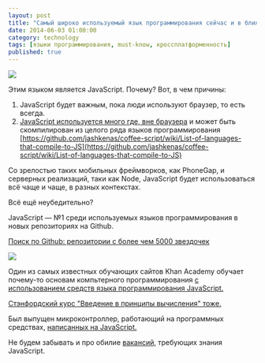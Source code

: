 ```yaml
---
layout: post
title: "Самый широко используемый язык программирования сейчас и в ближайшем будущем"
date: 2014-06-03 01:00:00
category: technology
tags: [языки программирования, must-know, кроссплатформенность]
published: true
---
```


<img src="http://s020.radikal.ru/i717/1406/a9/7785637e5a8a.png" class="img-responsive"><br/>

Этим языком является JavaScript. Почему? Вот, в чем причины:

1. JavaScript будет важным, пока люди используют браузер, то есть всегда.
2. [JavaScript используется много где, вне браузера](https://en.wikipedia.org/wiki/JavaScript#Uses_outside_web_pages) и может быть скомпилирован из целого ряда языков программирования [https://github.com/jashkenas/coffee-script/wiki/List-of-languages-that-compile-to-JS](https://github.com/jashkenas/coffee-script/wiki/List-of-languages-that-compile-to-JS)

Со зрелостью таких мобильных фреймворков, как PhoneGap, и серверных реализаций, таки как Node, JavaScript будет использоваться всё чаще и чаще, в разных контекстах.

Всё ещё неубедительно?

JavaScript &mdash; №1 среди используемых языков программирования в новых репозиториях на Github.

[Поиск по Github: репозитории с более чем 5000 звездочек](https://github.com/search?o=desc&q=stars%3A%3E5000&ref=searchresults&s=stars&type=Repositories)

<img src="http://qph.cr.quoracdn.com/main-qimg-dbac8f4426e963bf82dd4c4f77a981c8" class="img-responsive"><br/>

Один из самых известных обучающих сайтов Khan Academy обучает почему-то основам компьтерного программирования [с использованием средств языка программирования JavaScript.](https://www.khanacademy.org/computing/cs)

[Стэнфордский курс "Введение в принципы вычисления" тоже.](http://www.stanford.edu/class/cs101/)

Был выпущен микроконтроллер, работающий на программных средствах, [написанных на JavaScript.](https://tessel.io/)

Не будем забывать и про обилие [вакансий](http://hh.ru/search/vacancy?text=javascript&area=1), требующих знания JavaScript.




